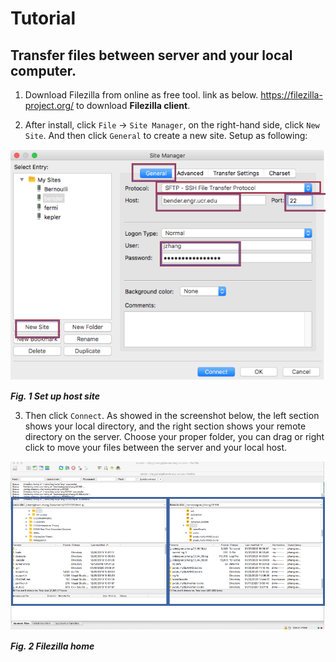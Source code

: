 # Tutorial
## Transfer files between server and your local computer.

1. Download Filezilla from online as free tool. link as below.
https://filezilla-project.org/ to download __Filezilla client__.

2. After install, click `File` -> `Site Manager`, on the right-hand side, click `New Site`. And then click `General` to create a new site. Setup as following:

![sitemanager](images/sitemanager.png)

_**Fig. 1 Set up host site**_


3. Then click `Connect`. As showed in the screenshot below, the left section shows your local directory, and the right section shows your remote directory on the server. Choose your proper folder, you can drag or right click to move your files between the server and your local host. 

![home](images/home.png)

_**Fig. 2 Filezilla home**_
